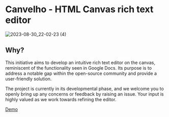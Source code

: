 # Canvelho - HTML Canvas rich text editor

![2023-08-30_22-02-23 (4)](https://github.com/gtktsc/canvelho/assets/17948218/f5eec7ec-a4eb-401f-a924-a57f6f35ca31)


## Why? 

This initiative aims to develop an intuitive rich text editor on the canvas, reminiscent of the functionality seen in Google Docs. Its purpose is to address a notable gap within the open-source community and provide a user-friendly solution.

The project is currently in its developmental phase, and we welcome you to openly bring up any concerns or feedback by raising an issue. Your input is highly valued as we work towards refining the editor.

[Demo](canvelho.vercel.app)
